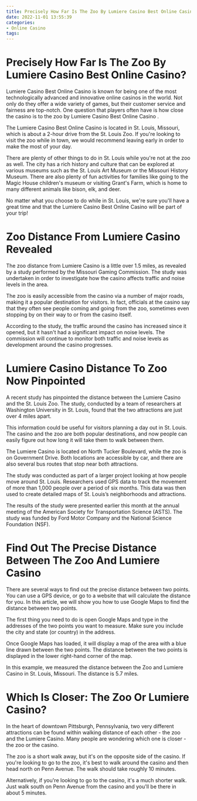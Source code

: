 ```yaml
---
title: Precisely How Far Is The Zoo By Lumiere Casino Best Online Casino 
date: 2022-11-01 13:55:39
categories:
- Online Casino
tags:
---
```



#  Precisely How Far Is The Zoo By Lumiere Casino Best Online Casino? 

Lumiere Casino Best Online Casino is known for being one of the most technologically advanced and innovative online casinos in the world. Not only do they offer a wide variety of games, but their customer service and fairness are top-notch. One question that players often have is how close the casino is to the zoo by Lumiere Casino Best Online Casino .

The Lumiere Casino Best Online Casino is located in St. Louis, Missouri, which is about a 2-hour drive from the St. Louis Zoo. If you're looking to visit the zoo while in town, we would recommend leaving early in order to make the most of your day. 

There are plenty of other things to do in St. Louis while you're not at the zoo as well. The city has a rich history and culture that can be explored at various museums such as the St. Louis Art Museum or the Missouri History Museum. There are also plenty of fun activities for families like going to the Magic House children's museum or visiting Grant's Farm, which is home to many different animals like bison, elk, and deer. 

No matter what you choose to do while in St. Louis, we're sure you'll have a great time and that the Lumiere Casino Best Online Casino will be part of your trip!

#  Zoo Distance From Lumiere Casino Revealed 

The zoo distance from Lumiere Casino is a little over 1.5 miles, as revealed by a study performed by the Missouri Gaming Commission. The study was undertaken in order to investigate how the casino affects traffic and noise levels in the area.

The zoo is easily accessible from the casino via a number of major roads, making it a popular destination for visitors. In fact, officials at the casino say that they often see people coming and going from the zoo, sometimes even stopping by on their way to or from the casino itself.

According to the study, the traffic around the casino has increased since it opened, but it hasn't had a significant impact on noise levels. The commission will continue to monitor both traffic and noise levels as development around the casino progresses.

#  Lumiere Casino Distance To Zoo Now Pinpointed 

A recent study has pinpointed the distance between the Lumiere Casino and the St. Louis Zoo. The study, conducted by a team of researchers at Washington University in St. Louis, found that the two attractions are just over 4 miles apart.

This information could be useful for visitors planning a day out in St. Louis. The casino and the zoo are both popular destinations, and now people can easily figure out how long it will take them to walk between them.

The Lumiere Casino is located on North Tucker Boulevard, while the zoo is on Government Drive. Both locations are accessible by car, and there are also several bus routes that stop near both attractions.

The study was conducted as part of a larger project looking at how people move around St. Louis. Researchers used GPS data to track the movement of more than 1,000 people over a period of six months. This data was then used to create detailed maps of St. Louis’s neighborhoods and attractions.

The results of the study were presented earlier this month at the annual meeting of the American Society for Transportation Science (ASTS). The study was funded by Ford Motor Company and the National Science Foundation (NSF).

#  Find Out The Precise Distance Between The Zoo And Lumiere Casino 

There are several ways to find out the precise distance between two points. You can use a GPS device, or go to a website that will calculate the distance for you. In this article, we will show you how to use Google Maps to find the distance between two points.

The first thing you need to do is open Google Maps and type in the addresses of the two points you want to measure. Make sure you include the city and state (or country) in the address.

Once Google Maps has loaded, it will display a map of the area with a blue line drawn between the two points. The distance between the two points is displayed in the lower right-hand corner of the map.

In this example, we measured the distance between the Zoo and Lumiere Casino in St. Louis, Missouri. The distance is 5.7 miles.

#  Which Is Closer: The Zoo Or Lumiere Casino?

In the heart of downtown Pittsburgh, Pennsylvania, two very different attractions can be found within walking distance of each other - the zoo and the Lumiere Casino. Many people are wondering which one is closer - the zoo or the casino.

The zoo is a short walk away, but it's on the opposite side of the casino. If you're looking to go to the zoo, it's best to walk around the casino and then head north on Penn Avenue. The walk should take roughly 10 minutes.

Alternatively, if you're looking to go to the casino, it's a much shorter walk. Just walk south on Penn Avenue from the casino and you'll be there in about 5 minutes.